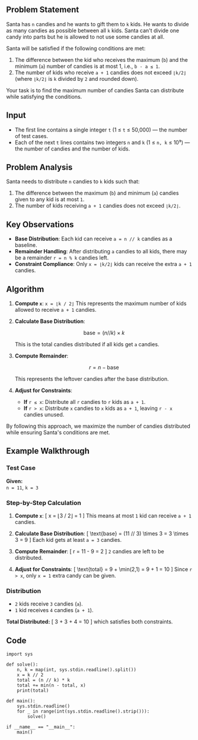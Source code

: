 ## Problem Statement

Santa has `n` candies and he wants to gift them to `k` kids. He wants to divide as many candies as possible between all `k` kids. Santa can't divide one candy into parts but he is allowed to not use some candies at all.

Santa will be satisfied if the following conditions are met:

1. The difference between the kid who receives the maximum (`b`) and the minimum (`a`) number of candies is at most 1, i.e., `b - a ≤ 1`.
2. The number of kids who receive `a + 1` candies does not exceed `⌊k/2⌋` (where `⌊k/2⌋` is `k` divided by `2` and rounded down).

Your task is to find the maximum number of candies Santa can distribute while satisfying the conditions.

## Input

- The first line contains a single integer `t` (1 ≤ `t` ≤ 50,000) — the number of test cases.
- Each of the next `t` lines contains two integers `n` and `k` (1 ≤ `n, k` ≤ 10⁹) — the number of candies and the number of kids.

## Problem Analysis

Santa needs to distribute `n` candies to `k` kids such that:

1. The difference between the maximum (`b`) and minimum (`a`) candies given to any kid is at most `1`.
2. The number of kids receiving `a + 1` candies does not exceed `⌊k/2⌋`.

## Key Observations

- **Base Distribution**: Each kid can receive `a = n // k` candies as a baseline.
- **Remainder Handling**: After distributing `a` candies to all kids, there may be a remainder `r = n % k` candies left.
- **Constraint Compliance**: Only `x = ⌊k/2⌋` kids can receive the extra `a + 1` candies.

## Algorithm

1. **Compute `x`**:
   `x = ⌊k / 2⌋`
   This represents the maximum number of kids allowed to receive `a + 1` candies.

2. **Calculate Base Distribution**:

   ```math
   \text{base} = (n // k) \times k
   ```

   This is the total candies distributed if all kids get `a` candies.

3. **Compute Remainder**:

   ```math
   r = n - \text{base}
   ```

   This represents the leftover candies after the base distribution.

4. **Adjust for Constraints**:
   - **If** `r ≤ x`: Distribute all `r` candies to `r` kids as `a + 1`.
   - **If** `r > x`: Distribute `x` candies to `x` kids as `a + 1`, leaving `r - x` candies unused.

By following this approach, we maximize the number of candies distributed while ensuring Santa's conditions are met.

## Example Walkthrough

### Test Case

**Given:**  
`n = 11`, `k = 3`

### Step-by-Step Calculation

1. **Compute `x`**:
   \[
   x = ⌊3 / 2⌋ = 1
   \]
   This means at most `1` kid can receive `a + 1` candies.

2. **Calculate Base Distribution**:
   \[
   \text{base} = (11 // 3) \times 3 = 3 \times 3 = 9
   \]
   Each kid gets at least `a = 3` candies.

3. **Compute Remainder**:
   \[
   r = 11 - 9 = 2
   \]
   `2` candies are left to be distributed.

4. **Adjust for Constraints**:
   \[
   \text{total} = 9 + \min(2,1) = 9 + 1 = 10
   \]
   Since `r > x`, only `x = 1` extra candy can be given.

### Distribution

- `2` kids receive `3` candies (`a`).
- `1` kid receives `4` candies (`a + 1`).

**Total Distributed:**
\[
3 + 3 + 4 = 10
\]
which satisfies both constraints.

## Code

```
import sys

def solve():
    n, k = map(int, sys.stdin.readline().split())
    x = k // 2
    total = (n // k) * k
    total += min(n - total, x)
    print(total)

def main():
    sys.stdin.readline()  
    for _ in range(int(sys.stdin.readline().strip())):
        solve()

if __name__ == "__main__":
    main()
```
